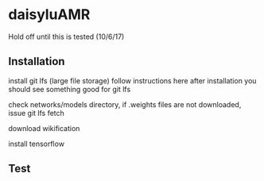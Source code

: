 # daisyluAMR

Hold off until this is tested (10/6/17)

Installation
---

install git lfs (large file storage)
  follow instructions here
  after installation you should see something good for git lfs

check networks/models directory, if .weights files are not downloaded, issue
  git lfs fetch
  
download wikification

install tensorflow

Test
----



